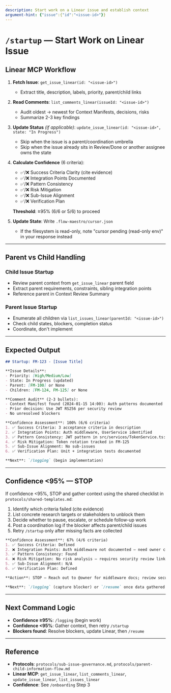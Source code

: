 ```yaml
---
description: Start work on a Linear issue and establish context
argument-hint: {"issue":{"id":"<issue-id>"}}
---
```


# `/startup` — Start Work on Linear Issue

## Linear MCP Workflow

1. **Fetch Issue**: `get_issue_linear(id: "<issue-id>")`
   - Extract title, description, labels, priority, parent/child links

2. **Read Comments**: `list_comments_linear(issueId: "<issue-id>")`
   - Audit oldest → newest for Context Manifests, decisions, risks
   - Summarize 2-3 key findings

3. **Update Status** *(if applicable)*: `update_issue_linear(id: "<issue-id>", state: "In Progress")`
   - Skip when the issue is a parent/coordination umbrella
   - Skip when the issue already sits in Review/Done or another assignee owns the state

4. **Calculate Confidence** (6 criteria):
   - ✅/❌ Success Criteria Clarity (cite evidence)
   - ✅/❌ Integration Points Documented
   - ✅/❌ Pattern Consistency
   - ✅/❌ Risk Mitigation
   - ✅/❌ Sub-Issue Alignment
   - ✅/❌ Verification Plan
   
   **Threshold**: ≥95% (6/6 or 5/6) to proceed

5. **Update State**: Write `.flow-maestro/cursor.json`
   - If the filesystem is read-only, note "cursor pending (read-only env)" in your response instead

---

## Parent vs Child Handling

### Child Issue Startup
- Review parent context from `get_issue_linear` parent field
- Extract parent requirements, constraints, sibling integration points
- Reference parent in Context Review Summary

### Parent Issue Startup
- Enumerate all children via `list_issues_linear(parentId: "<issue-id>")`
- Check child states, blockers, completion status
- Coordinate, don't implement

---

## Expected Output

```markdown
## Startup: FM-123 - [Issue Title]

**Issue Details**:
- Priority: [High/Medium/Low]
- State: In Progress (updated)
- Parent: [FM-100] or None
- Children: [FM-124, FM-125] or None

**Comment Audit** (2-3 bullets):
- Context Manifest found (2024-01-15 14:00): Auth patterns documented
- Prior decision: Use JWT RS256 per security review
- No unresolved blockers

**Confidence Assessment**: 100% (6/6 criteria)
1. ✅ Success Criteria: 3 acceptance criteria in description
2. ✅ Integration Points: Auth middleware, UserService identified
3. ✅ Pattern Consistency: JWT pattern in src/services/TokenService.ts:15-40
4. ✅ Risk Mitigation: Token rotation tracked in FM-125
5. ✅ Sub-Issue Alignment: No sub-issues
6. ✅ Verification Plan: Unit + integration tests documented

**Next**: `/logging` (begin implementation)
```

---

## Confidence <95% — STOP

If confidence <95%, STOP and gather context using the shared checklist in `protocols/shared-templates.md`:

1. Identify which criteria failed (cite evidence)
2. List concrete research targets or stakeholders to unblock them
3. Decide whether to pause, escalate, or schedule follow-up work
4. Post a coordination log if the blocker affects parent/child issues
5. Retry `/startup` only after missing facts are collected

```markdown
**Confidence Assessment**: 67% (4/6 criteria)
1. ✅ Success Criteria: Defined
2. ❌ Integration Points: Auth middleware not documented — need owner confirmation
3. ✅ Pattern Consistency: Found
4. ❌ Risk Mitigation: No risk analysis — requires security review link
5. ✅ Sub-Issue Alignment: N/A
6. ✅ Verification Plan: Defined

**Action**: STOP — Reach out to @owner for middleware docs; review security risk log

**Next**: `/logging` (capture blocker) or `/resume` once data gathered
```

---

## Next Command Logic

- **Confidence ≥95%**: `/logging` (begin work)
- **Confidence <95%**: Gather context, then retry `/startup`
- **Blockers found**: Resolve blockers, update Linear, then `/resume`

---

## Reference

- **Protocols**: `protocols/sub-issue-governance.md`, `protocols/parent-child-information-flow.md`
- **Linear MCP**: `get_issue_linear`, `list_comments_linear`, `update_issue_linear`, `list_issues_linear`
- **Confidence**: See `/onboarding` Step 3
